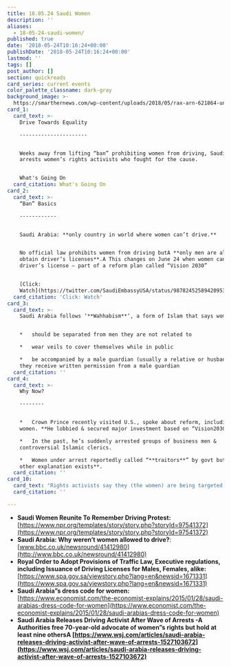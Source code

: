 ```yaml
---
title: 18.05.24 Saudi Women
description: ''
aliases:
  - 18-05-24-saudi-women/
published: true
date: '2018-05-24T10:16:24+00:00'
publishDate: '2018-05-24T10:16:24+00:00'
lastmod: ''
tags: []
post_author: []
section: quickreads
card_series: current events
color_palette_classname: dark-gray
background_image: >-
  https://smarthernews.com/wp-content/uploads/2018/05/rax-arn-621864-unsplash-e1527132116796-scaled.jpg
card_1:
  card_text: >-
    Drive Towards Equality

    ----------------------


    Weeks away from lifting “ban” prohibiting women from driving, Saudi Arabia
    arrests women’s rights activists who fought for the cause.


    What's Going On
  card_citation: What's Going On
card_2:
  card_text: >-
    “Ban” Basics

    ------------


    Saudi Arabia: **only country in world where women can’t drive.**


    No official law prohibits women from driving butA **only men are allowed to
    obtain driver’s licenses**.A This changes on June 24 when women can get a
    driver’s license – part of a reform plan called “Vision 2030”


    [Click:
    Watch](https://twitter.com/SaudiEmbassyUSA/status/987824525894209536)
  card_citation: 'Click: Watch'
card_3:
  card_text: >-
    Saudi Arabia follows ‘**Wahhabism**‘, a form of Islam that says women:


    *   should be separated from men they are not related to

    *   wear veils to cover themselves while in public

    *   be accompanied by a male guardian (usually a relative or husband) unless
    they receive written permission from a male guardian
  card_citation: ''
card_4:
  card_text: >-
    Why Now?

    --------


    *   Crown Prince recently visited U.S., spoke about reform, including for
    women. **He lobbied & secured major investment based on “Vision2030”.**

    *   In the past, he’s suddenly arrested groups of business men &
    controversial Islamic clerics.

    *   Women under arrest reportedly called “**traitors**” by govt but **little
    other explanation exists**.
  card_citation: ''
card_10:
  card_text: "Rights activists say they (the women) are being targeted because the government doesn’t want human-rights advocates to claim credit for the lifting of the driving ban. WSJ\n\n[view sources](https://smarthernews.com/18-05-24-saudi-women/)"
  card_citation: ''

---
```

*   ****Saudi Women Reunite To Remember Driving Protest:**** [https://www.npr.org/templates/story/story.php?storyId=97541372](https://www.npr.org/templates/story/story.php?storyId=97541372)
*   **Saudi Arabia: Why weren’t women allowed to drive?**: [www.bbc.co.uk/newsround/41412980](http://www.bbc.co.uk/newsround/41412980)
*   **Royal Order to Adopt Provisions of Traffic Law, Executive regulations, including Issuance of Driving Licenses for Males, Females, alike:** [https://www.spa.gov.sa/viewstory.php?lang=en&newsid=1671331](https://www.spa.gov.sa/viewstory.php?lang=en&newsid=1671331)
*   **Saudi Arabia”s dress code for women:** [https://www.economist.com/the-economist-explains/2015/01/28/saudi-arabias-dress-code-for-women](https://www.economist.com/the-economist-explains/2015/01/28/saudi-arabias-dress-code-for-women)
*   **Saudi Arabia Releases Driving Activist After Wave of Arrests -A** **Authorities free 70-year-old advocate of women”s rights but hold at least nine othersA [https://www.wsj.com/articles/saudi-arabia-releases-driving-activist-after-wave-of-arrests-1527103672](https://www.wsj.com/articles/saudi-arabia-releases-driving-activist-after-wave-of-arrests-1527103672)**